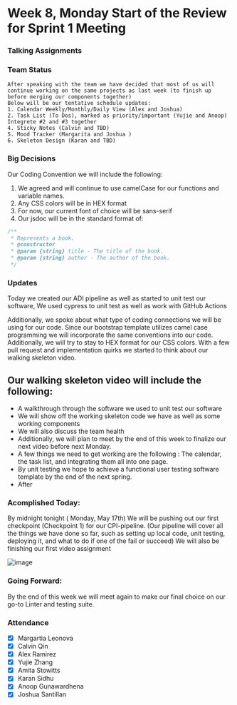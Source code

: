 # Week 8, Monday Start of the Review for Sprint 1 Meeting

### Talking Assignments

### Team Status 
    After speaking with the team we have decided that most of us will continue working on the same projects as last week (to finish up before merging our components together)
    Below will be our tentative schedule updates:
    1. Calendar Weekly/Monthly/Daily View (Alex and Joshua)
    2. Task List (To Dos), marked as priority/important (Yujie and Anoop) Integrete #2 and #3 together
    4. Sticky Notes (Calvin and TBD)
    5. Mood Tracker (Margarita and Joshua )
    6. Skeleton Design (Karan and TBD)
### Big Decisions

Our Coding Convention we will include the following:
1. We agreed and will continue to use camelCase for our functions and variable names.
2. Any CSS colors will be in HEX format
3. For now, our current font of choice will be sans-serif
4. Our jsdoc will be in the standard format of:
```Javascript
/**
 * Represents a book.
 * @constructor
 * @param {string} title - The title of the book.
 * @param {string} author - The author of the book.
 */
 ```

### Updates
Today we created our ADI pipeline as well as started to unit test our software, We used cypress to unit test as well as work with GitHub Actions

Additionally, we spoke about what type of coding connections we will be using for our code. Since our bootstrap template utilizes camel case programming we will incorporate the same conventions into our code. Additionally, we will try to stay to HEX format for our CSS colors.
With a few pull request and implementation quirks we started to think about our walking skeleton video.

## Our walking skeleton video will include the following:
 - A walkthrough through the software we used to unit test our software
 - We will show off the working skeleton code we have as well as some working components
 - We will also discuss the team health
 - Additionally, we will plan to meet by the end of this week to finalize our next video before next Monday.
 - A few things we need to get working are the following : The calendar, the task list, and integrating them all into one page.
 - By unit testing we hope to achieve a functional user testing software template by the end of the next spring.
 - After 

### Acomplished Today:
By midnight tonight ( Monday, May 17th)
We will be pushing out our first checkpoint (Checkpoint 1) for our CPI-pipeline. (Our pipeline will cover all the things we have done so far, such as setting up local code, unit testing, deploying it, and what to do if one of the fail or succeed)
We will also be finishing our first video assignment

![image](https://user-images.githubusercontent.com/37349382/118585866-95978780-b74e-11eb-9d8c-9565326244b8.png)
### Going Forward:
By the end of this week we will meet again to make our final choice on our go-to Linter and testing suite.

### Attendance ###
- [x] Margartia Leonova
- [x] Calvin Qin
- [x] Alex Ramirez
- [x] Yujie Zhang
- [x] Amita Stowitts
- [x] Karan Sidhu
- [x] Anoop Gunawardhena
- [x] Joshua Santillan
